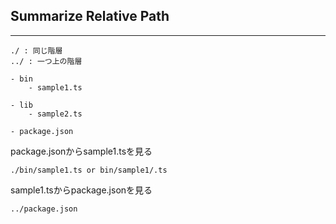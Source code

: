 ## Summarize Relative Path
---
```
./ : 同じ階層
../ : 一つ上の階層
```
```
- bin
    - sample1.ts

- lib
    - sample2.ts

- package.json
```

package.jsonからsample1.tsを見る
```
./bin/sample1.ts or bin/sample1/.ts
```

sample1.tsからpackage.jsonを見る
```
../package.json
```